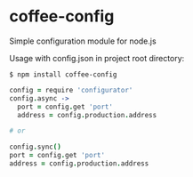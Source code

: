 coffee-config
============

Simple configuration module for node.js

Usage with config.json in project root directory:

`$ npm install coffee-config`
``` coffeescript
config = require 'configurator'
config.async ->
  port = config.get 'port'
  address = config.production.address

# or

config.sync()
port = config.get 'port'
address = config.production.address
```
